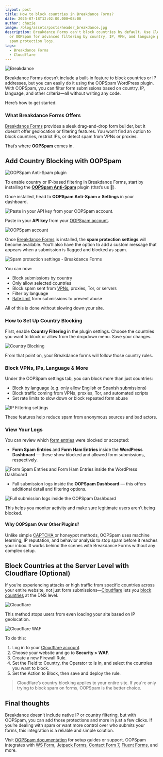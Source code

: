 ```yaml
---
layout: post
title: How to block countries in Breakdance Forms?
date: 2025-07-18T12:02:00.000+08:00
author: chazie
image: /blog/assets/posts/header_breakdance.jpg
description: Breakdance Forms can't block countries by default. Use Cloudflare
  or OOPSpam for advanced filtering by country, IP, VPN, and language plus full
  spam protection logs.
tags:
  - Breakdance Forms
  - Cloudflare
---
```

![Breakdance ](/blog/assets/posts/breakdance-home.png "Breakdance ")

Breakdance Forms doesn’t include a built-in feature to block countries or IP addresses, but you can easily do it using the OOPSpam WordPress plugin. With OOPSpam, you can filter form submissions based on country, IP, language, and other criteria—all without writing any code.

Here’s how to get started.

### **What Breakdance Forms Offers**

[Breakdance Forms](https://breakdance.com/) provides a sleek drag-and-drop form builder, but it doesn’t offer geolocation or filtering features. You won’t find an option to block countries, restrict IPs, or detect spam from VPNs or proxies. 

That’s where **[OOPSpam](https://www.oopspam.com/)** comes in.

## **Add Country Blocking with OOPSpam**

![OOPSpam Anti-Spam plugin](/blog/assets/posts/oopspam-anti-spam-overview.png "OOPSpam Anti-Spam plugin")

To enable country or IP-based filtering in Breakdance Forms, start by installing the **[OOPSpam Anti-Spam](https://wordpress.org/plugins/oopspam-anti-spam/)** plugin (that’s us 👋). 

Once installed, head to **OOPSpam Anti-Spam > Settings** in your dashboard. 

![Paste in your API key from your OOPSpam account.](/blog/assets/posts/oopspam-api-key.png "Paste in your API key from your OOPSpam account.")

Paste in your **API key** from your [OOPSpam account](https://app.oopspam.com/Identity/Account/Register).

![OOPSpam account](/blog/assets/posts/oopspam-dashboard-api.png "OOPSpam account")

Once [Breakdance Forms](https://www.oopspam.com/blog/spam-protection-for-breakdance) is installed, the **spam protection settings** will become available. You’ll also have the option to add a custom message that appears when a submission is flagged and blocked as spam.

![Spam protection settings - Breakdance Forms](/blog/assets/posts/settings-‹-oopspam-—-wordpress-04-25-2025_09_43_pm.png "Spam protection settings - Breakdance Forms")

You can now:

* Block submissions by country
* Only allow selected countries
* Block spam sent from [VPNs](https://www.oopspam.com/blog/how-to-block-vpn-and-data-center-ip-submissions-in-breakdance-forms), proxies, Tor, or servers
* Filter by language
* [Rate limit](https://www.oopspam.com/blog/protecting-forms-with-rate-limiting-in-wordpress-using-oopspam) form submissions to prevent abuse

All of this is done without slowing down your site.

### **How to Set Up Country Blocking**

First, enable **Country Filtering** in the plugin settings. Choose the countries you want to block or allow from the dropdown menu. Save your changes.

![Country Blocking](/blog/assets/posts/country-filtering-settings.png "Country Blocking")

From that point on, your Breakdance forms will follow those country rules.

### **Block VPNs, IPs, Language & More**

Under the OOPSpam settings tab, you can block more than just countries:

* Block by language (e.g. only allow English or Spanish submissions)
* Block traffic coming from VPNs, proxies, Tor, and automated scripts
* Set rate limits to slow down or block repeated form abuse

![IP Filtering settings](/blog/assets/posts/ip-filtering-oopspam.png "IP Filtering settings")

These features help reduce spam from anonymous sources and bad actors.

### **View Your Logs**

You can review which [form entries](https://help.oopspam.com/wordpress/form-entries/) were blocked or accepted:

* **Form Spam Entries** and **Form Ham Entries** inside the **WordPress Dashboard** — these show blocked and allowed form submissions, respectively.

![Form Spam Entries and Form Ham Entries inside the WordPress Dashboard](/blog/assets/posts/form-spam-entries-oopspam.png "Form Spam Entries and Form Ham Entries inside the WordPress Dashboard")

* Full submission logs inside the **OOPSpam Dashboard** — this offers additional detail and filtering options.

![Full submission logs inside the OOPSpam Dashboard](/blog/assets/posts/screenshot-1.png "Full submission logs inside the OOPSpam Dashboard")

This helps you monitor activity and make sure legitimate users aren’t being blocked.

#### **Why OOPSpam Over Other Plugins?**

Unlike simple [CAPTCHA ](https://www.oopspam.com/blog/best-captcha-alternatives)or honeypot methods, OOPSpam uses machine learning, IP reputation, and behavior analysis to stop spam before it reaches your inbox. It works behind the scenes with Breakdance Forms without any complex setup.

## **Block Countries at the Server Level with Cloudflare (Optional)**

If you’re experiencing attacks or high traffic from specific countries across your entire website, not just form submissions—[Cloudflare](https://www.cloudflare.com/) lets you [block countries](https://www.oopspam.com/blog/blocking-countries-from-accessing-your-website-using-cloudflare) at the DNS level.

![Cloudflare ](/blog/assets/posts/cloudflare-homepage.png "Cloudflare ")

This method stops users from even loading your site based on IP geolocation.

![Cloudflare WAF](/blog/assets/posts/blocking-countries-in-cloudflare.png "Cloudflare WAF")

To do this:

1. Log in to your [Cloudflare account](https://dash.cloudflare.com/).
2. Choose your website and go to **Security > WAF**.
3. Create a new Firewall Rule.
4. Set the Field to Country, the Operator to is in, and select the countries you want to block.
5. Set the Action to Block, then save and deploy the rule.

> Cloudflare’s country blocking applies to your entire site. If you're only trying to block spam on forms, OOPSpam is the better choice.

## **Final thoughts**

Breakdance doesn’t include native IP or country filtering, but with OOPSpam, you can add those protections and more in just a few clicks. If you’re dealing with spam or want more control over who submits your forms, this integration is a reliable and simple solution.

Visit [OOPSpam documentation](https://www.oopspam.com/help) for setup guides or support. OOPSpam integrates with [WS Form](https://www.oopspam.com/blog/how-to-block-countries-in-ws-form), [Jetpack Forms](https://www.oopspam.com/blog/how-to-block-countries-in-jetpack-forms), [Contact Form 7](https://www.oopspam.com/blog/how-to-block-countries-in-contact-form-7), [Fluent Forms](https://www.oopspam.com/blog/how-to-block-countries-in-fluent-forms), and more.
